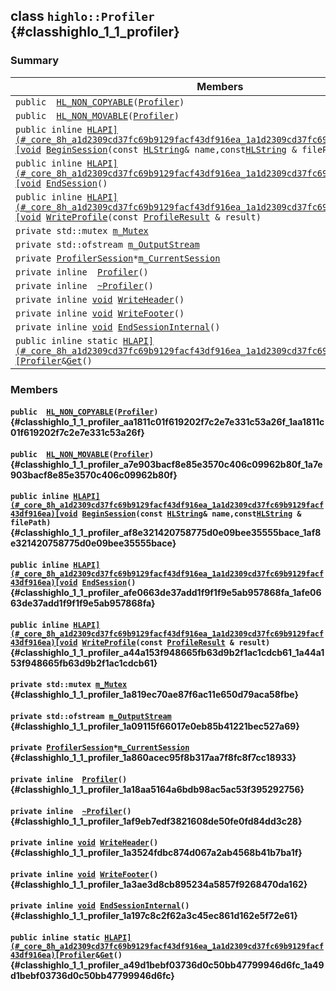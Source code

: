 ## class `highlo::Profiler` {#classhighlo_1_1_profiler}

### Summary

 Members                        | Descriptions                                
--------------------------------|---------------------------------------------
`public  `[`HL_NON_COPYABLE`](#classhighlo_1_1_profiler_aa1811c01f619202f7c2e7e331c53a26f_1aa1811c01f619202f7c2e7e331c53a26f)`(`[`Profiler`](#classhighlo_1_1_profiler)`)` | 
`public  `[`HL_NON_MOVABLE`](#classhighlo_1_1_profiler_a7e903bacf8e85e3570c406c09962b80f_1a7e903bacf8e85e3570c406c09962b80f)`(`[`Profiler`](#classhighlo_1_1_profiler)`)` | 
`public inline `[`HLAPI](#_core_8h_a1d2309cd37fc69b9129facf43df916ea_1a1d2309cd37fc69b9129facf43df916ea)[void`](#imgui__impl__opengl3__loader_8h_ac668e7cffd9e2e9cfee428b9b2f34fa7_1ac668e7cffd9e2e9cfee428b9b2f34fa7)` `[`BeginSession`](#classhighlo_1_1_profiler_af8e321420758775d0e09bee35555bace_1af8e321420758775d0e09bee35555bace)`(const `[`HLString`](docs-api/api-highlo.md#namespacehighlo_aae9b5b2474b992680f5555779f4bd538_1aae9b5b2474b992680f5555779f4bd538)` & name,const `[`HLString`](docs-api/api-highlo.md#namespacehighlo_aae9b5b2474b992680f5555779f4bd538_1aae9b5b2474b992680f5555779f4bd538)` & filePath)` | 
`public inline `[`HLAPI](#_core_8h_a1d2309cd37fc69b9129facf43df916ea_1a1d2309cd37fc69b9129facf43df916ea)[void`](#imgui__impl__opengl3__loader_8h_ac668e7cffd9e2e9cfee428b9b2f34fa7_1ac668e7cffd9e2e9cfee428b9b2f34fa7)` `[`EndSession`](#classhighlo_1_1_profiler_afe0663de37add1f9f1f9e5ab957868fa_1afe0663de37add1f9f1f9e5ab957868fa)`()` | 
`public inline `[`HLAPI](#_core_8h_a1d2309cd37fc69b9129facf43df916ea_1a1d2309cd37fc69b9129facf43df916ea)[void`](#imgui__impl__opengl3__loader_8h_ac668e7cffd9e2e9cfee428b9b2f34fa7_1ac668e7cffd9e2e9cfee428b9b2f34fa7)` `[`WriteProfile`](#classhighlo_1_1_profiler_a44a153f948665fb63d9b2f1ac1cdcb61_1a44a153f948665fb63d9b2f1ac1cdcb61)`(const `[`ProfileResult`](docs-api/api-highlo--ProfileResult.md#structhighlo_1_1_profile_result)` & result)` | 
`private std::mutex `[`m_Mutex`](#classhighlo_1_1_profiler_1a819ec70ae87f6ac11e650d79aca58fbe) | 
`private std::ofstream `[`m_OutputStream`](#classhighlo_1_1_profiler_1a09115f66017e0eb85b41221bec527a69) | 
`private `[`ProfilerSession`](docs-api/api-highlo--ProfilerSession.md#structhighlo_1_1_profiler_session)` * `[`m_CurrentSession`](#classhighlo_1_1_profiler_1a860acec95f8b317aa7f8fc8f7cc18933) | 
`private inline  `[`Profiler`](#classhighlo_1_1_profiler_1a18aa5164a6bdb98ac5ac53f395292756)`()` | 
`private inline  `[`~Profiler`](#classhighlo_1_1_profiler_1af9eb7edf3821608de50fe0fd84dd3c28)`()` | 
`private inline `[`void`](#imgui__impl__opengl3__loader_8h_ac668e7cffd9e2e9cfee428b9b2f34fa7_1ac668e7cffd9e2e9cfee428b9b2f34fa7)` `[`WriteHeader`](#classhighlo_1_1_profiler_1a3524fdbc874d067a2ab4568b41b7ba1f)`()` | 
`private inline `[`void`](#imgui__impl__opengl3__loader_8h_ac668e7cffd9e2e9cfee428b9b2f34fa7_1ac668e7cffd9e2e9cfee428b9b2f34fa7)` `[`WriteFooter`](#classhighlo_1_1_profiler_1a3ae3d8cb895234a5857f9268470da162)`()` | 
`private inline `[`void`](#imgui__impl__opengl3__loader_8h_ac668e7cffd9e2e9cfee428b9b2f34fa7_1ac668e7cffd9e2e9cfee428b9b2f34fa7)` `[`EndSessionInternal`](#classhighlo_1_1_profiler_1a197c8c2f62a3c45ec861d162e5f72e61)`()` | 
`public inline static `[`HLAPI](#_core_8h_a1d2309cd37fc69b9129facf43df916ea_1a1d2309cd37fc69b9129facf43df916ea)[Profiler`](#classhighlo_1_1_profiler)` & `[`Get`](#classhighlo_1_1_profiler_a49d1bebf03736d0c50bb47799946d6fc_1a49d1bebf03736d0c50bb47799946d6fc)`()` | 

### Members

#### `public  `[`HL_NON_COPYABLE`](#classhighlo_1_1_profiler_aa1811c01f619202f7c2e7e331c53a26f_1aa1811c01f619202f7c2e7e331c53a26f)`(`[`Profiler`](#classhighlo_1_1_profiler)`)` {#classhighlo_1_1_profiler_aa1811c01f619202f7c2e7e331c53a26f_1aa1811c01f619202f7c2e7e331c53a26f}

#### `public  `[`HL_NON_MOVABLE`](#classhighlo_1_1_profiler_a7e903bacf8e85e3570c406c09962b80f_1a7e903bacf8e85e3570c406c09962b80f)`(`[`Profiler`](#classhighlo_1_1_profiler)`)` {#classhighlo_1_1_profiler_a7e903bacf8e85e3570c406c09962b80f_1a7e903bacf8e85e3570c406c09962b80f}

#### `public inline `[`HLAPI](#_core_8h_a1d2309cd37fc69b9129facf43df916ea_1a1d2309cd37fc69b9129facf43df916ea)[void`](#imgui__impl__opengl3__loader_8h_ac668e7cffd9e2e9cfee428b9b2f34fa7_1ac668e7cffd9e2e9cfee428b9b2f34fa7)` `[`BeginSession`](#classhighlo_1_1_profiler_af8e321420758775d0e09bee35555bace_1af8e321420758775d0e09bee35555bace)`(const `[`HLString`](docs-api/api-highlo.md#namespacehighlo_aae9b5b2474b992680f5555779f4bd538_1aae9b5b2474b992680f5555779f4bd538)` & name,const `[`HLString`](docs-api/api-highlo.md#namespacehighlo_aae9b5b2474b992680f5555779f4bd538_1aae9b5b2474b992680f5555779f4bd538)` & filePath)` {#classhighlo_1_1_profiler_af8e321420758775d0e09bee35555bace_1af8e321420758775d0e09bee35555bace}

#### `public inline `[`HLAPI](#_core_8h_a1d2309cd37fc69b9129facf43df916ea_1a1d2309cd37fc69b9129facf43df916ea)[void`](#imgui__impl__opengl3__loader_8h_ac668e7cffd9e2e9cfee428b9b2f34fa7_1ac668e7cffd9e2e9cfee428b9b2f34fa7)` `[`EndSession`](#classhighlo_1_1_profiler_afe0663de37add1f9f1f9e5ab957868fa_1afe0663de37add1f9f1f9e5ab957868fa)`()` {#classhighlo_1_1_profiler_afe0663de37add1f9f1f9e5ab957868fa_1afe0663de37add1f9f1f9e5ab957868fa}

#### `public inline `[`HLAPI](#_core_8h_a1d2309cd37fc69b9129facf43df916ea_1a1d2309cd37fc69b9129facf43df916ea)[void`](#imgui__impl__opengl3__loader_8h_ac668e7cffd9e2e9cfee428b9b2f34fa7_1ac668e7cffd9e2e9cfee428b9b2f34fa7)` `[`WriteProfile`](#classhighlo_1_1_profiler_a44a153f948665fb63d9b2f1ac1cdcb61_1a44a153f948665fb63d9b2f1ac1cdcb61)`(const `[`ProfileResult`](docs-api/api-highlo--ProfileResult.md#structhighlo_1_1_profile_result)` & result)` {#classhighlo_1_1_profiler_a44a153f948665fb63d9b2f1ac1cdcb61_1a44a153f948665fb63d9b2f1ac1cdcb61}

#### `private std::mutex `[`m_Mutex`](#classhighlo_1_1_profiler_1a819ec70ae87f6ac11e650d79aca58fbe) {#classhighlo_1_1_profiler_1a819ec70ae87f6ac11e650d79aca58fbe}

#### `private std::ofstream `[`m_OutputStream`](#classhighlo_1_1_profiler_1a09115f66017e0eb85b41221bec527a69) {#classhighlo_1_1_profiler_1a09115f66017e0eb85b41221bec527a69}

#### `private `[`ProfilerSession`](docs-api/api-highlo--ProfilerSession.md#structhighlo_1_1_profiler_session)` * `[`m_CurrentSession`](#classhighlo_1_1_profiler_1a860acec95f8b317aa7f8fc8f7cc18933) {#classhighlo_1_1_profiler_1a860acec95f8b317aa7f8fc8f7cc18933}

#### `private inline  `[`Profiler`](#classhighlo_1_1_profiler_1a18aa5164a6bdb98ac5ac53f395292756)`()` {#classhighlo_1_1_profiler_1a18aa5164a6bdb98ac5ac53f395292756}

#### `private inline  `[`~Profiler`](#classhighlo_1_1_profiler_1af9eb7edf3821608de50fe0fd84dd3c28)`()` {#classhighlo_1_1_profiler_1af9eb7edf3821608de50fe0fd84dd3c28}

#### `private inline `[`void`](#imgui__impl__opengl3__loader_8h_ac668e7cffd9e2e9cfee428b9b2f34fa7_1ac668e7cffd9e2e9cfee428b9b2f34fa7)` `[`WriteHeader`](#classhighlo_1_1_profiler_1a3524fdbc874d067a2ab4568b41b7ba1f)`()` {#classhighlo_1_1_profiler_1a3524fdbc874d067a2ab4568b41b7ba1f}

#### `private inline `[`void`](#imgui__impl__opengl3__loader_8h_ac668e7cffd9e2e9cfee428b9b2f34fa7_1ac668e7cffd9e2e9cfee428b9b2f34fa7)` `[`WriteFooter`](#classhighlo_1_1_profiler_1a3ae3d8cb895234a5857f9268470da162)`()` {#classhighlo_1_1_profiler_1a3ae3d8cb895234a5857f9268470da162}

#### `private inline `[`void`](#imgui__impl__opengl3__loader_8h_ac668e7cffd9e2e9cfee428b9b2f34fa7_1ac668e7cffd9e2e9cfee428b9b2f34fa7)` `[`EndSessionInternal`](#classhighlo_1_1_profiler_1a197c8c2f62a3c45ec861d162e5f72e61)`()` {#classhighlo_1_1_profiler_1a197c8c2f62a3c45ec861d162e5f72e61}

#### `public inline static `[`HLAPI](#_core_8h_a1d2309cd37fc69b9129facf43df916ea_1a1d2309cd37fc69b9129facf43df916ea)[Profiler`](#classhighlo_1_1_profiler)` & `[`Get`](#classhighlo_1_1_profiler_a49d1bebf03736d0c50bb47799946d6fc_1a49d1bebf03736d0c50bb47799946d6fc)`()` {#classhighlo_1_1_profiler_a49d1bebf03736d0c50bb47799946d6fc_1a49d1bebf03736d0c50bb47799946d6fc}

